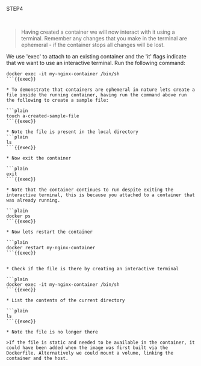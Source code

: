 STEP4

<br>

>Having created a container we will now interact with it using a terminal. Remember any changes that you make in the terminal are ephemeral - if the container stops all changes will be lost.

We use 'exec' to attach to an existing container and the 'it' flags indicate that we want to use an interactive terminal. Run the following command: 

```plain
docker exec -it my-nginx-container /bin/sh
```{{exec}}

* To demonstrate that containers are ephemeral in nature lets create a file inside the running container, having run the command above run the following to create a sample file:

```plain
touch a-created-sample-file
```{{exec}}

* Note the file is present in the local directory
```plain
ls
```{{exec}}

* Now exit the container

```plain
exit
```{{exec}}

* Note that the container continues to run despite exiting the interactive terminal, this is because you attached to a container that was already running. 

```plain
docker ps
```{{exec}}

* Now lets restart the container

```plain
docker restart my-nginx-container
```{{exec}}


* Check if the file is there by creating an interactive terminal 

```plain
docker exec -it my-nginx-container /bin/sh
```{{exec}}

* List the contents of the current directory

```plain
ls
```{{exec}}

* Note the file is no longer there

>If the file is static and needed to be available in the container, it could have been added when the image was first built via the Dockerfile. Alternatively we could mount a volume, linking the container and the host.


